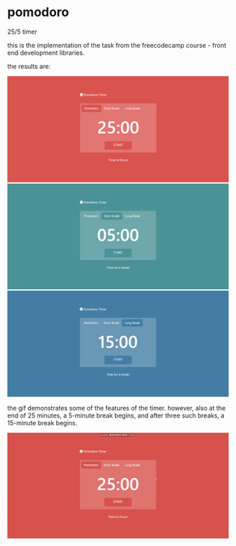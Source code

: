 # pomodoro
25/5 timer

this is the implementation of the task from the freecodecamp course - front end development libraries.

the results are:

<img src='https://github.com/ajdivotf/pomodoro/blob/main/results/pomodoro.PNG' width='600'/><img src='https://github.com/ajdivotf/pomodoro/blob/main/results/short_break.PNG' width='600'/><img src='https://github.com/ajdivotf/pomodoro/blob/main/results/long_break.PNG' width='600'/>

the gif demonstrates some of the features of the timer. however, also at the end of 25 minutes, a 5-minute break begins, and after three such breaks, a 15-minute break begins.

![](https://github.com/ajdivotf/pomodoro/blob/main/results/how.gif)

